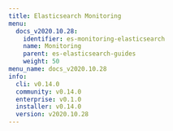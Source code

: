 ```yaml
---
title: Elasticsearch Monitoring
menu:
  docs_v2020.10.28:
    identifier: es-monitoring-elasticsearch
    name: Monitoring
    parent: es-elasticsearch-guides
    weight: 50
menu_name: docs_v2020.10.28
info:
  cli: v0.14.0
  community: v0.14.0
  enterprise: v0.1.0
  installer: v0.14.0
  version: v2020.10.28
---
```


